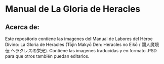 # Manual de La Gloria de Heracles
## Acerca de:
Este repositorio contiene las imagenes del Manual de Labores del Héroe Divino: La Gloria de Heracles (Tōjin Makyō Den: Heracles no Eikō / 闘人魔境伝 ヘラクレスの栄光).
Contiene las imagenes traducidas y en formato .PSD para que otros también puedan editarlos.

